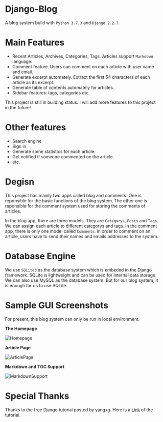 # Django-Blog

A blog system build with `Python 3.7.3` and `Django 2.2.7`.

# Main Features

- Recent Articles, Archives, Categories, Tags. Articles support `Markdown` language.
- Comment feature. Users can comment on each article with user name and email.
- Generate excerpt automately. Extract the first 54 characters of each article as its excerpt.
- Generate table of contents automately for articles.
- Sidebar features: tags, categories etc.

This project is still in building status. I will add more features to this project in the future!

# Other features

- Search engine
- Sign in 
- Generate some statistics for each article.
- Get notified if someone commented on the article.
- etc.

# Degisn 

This project has mainly two apps called blog and comments. One is reponsible for the basic functions of the blog system. The other one is reponsible for the comment system used for storing the comments of articles. 

In the blog app, there are three models. They are `Categorys`, `Posts` and  `Tags`. We can assign each article to different categorys and tags. In the comment app, there is only one model called `Comments`. In order to comment on an article, users have to send their names and emails addresses to the system. 

# Database Engine

We use `SQLite3` as the database system which is embeded in the Django framework. SQLite is lightweight and can be used for internal data storage. We can also use MySQL as the database system. But for our blog system, it is enough for us to use SQLite.

# Sample GUI Screenshots 

For present, this blog system can only be run in local environment. 

**The Homepage**

![Homepage](https://res.cloudinary.com/dq4ytg1fv/image/upload/v1579544105/Homepage_b9txw1.png)

**Article Page**

![ArticlePage](https://res.cloudinary.com/dq4ytg1fv/image/upload/v1579544847/ArticlePage_hluvsv.png)

**Markdown and TOC Support**

![MarkdownSupport](https://res.cloudinary.com/dq4ytg1fv/image/upload/v1579544847/MarkdownSupport_kawqyd.png)

# Special Thanks

Thanks to the free Django tutorial posted by yangxg. Here is a [Link](https://github.com/HelloGitHub-Team/HelloDjango-blog-tutorial) of the tutorial. 
